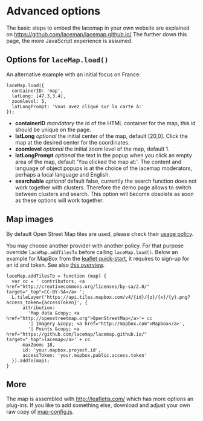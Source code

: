 Advanced options
================

The basic steps to embed the lacemap in your own website are explained on https://github.com/lacemap/lacemap.github.io/
The further down this page, the more JavaScript experience is assumed.


Options for `laceMap.load()`
----------------------------

An alternative example with an initial focus on France:

    laceMap.load({
      containerID: 'map',
      latLong: [47.3,3.4],
      zoomlevel: 5,
      latLongPrompt: 'Vous avez cliqué sur la carte à:'
    });

* **containerID** *mandatory* the id of the HTML container for the map, this id should be unique on the page.
* **latLong** *optional* the initial center of the map, default \[20,0\].
  Click the map at the desired center for the coordinates.
* **zoomlevel** *optional* the initial zoom level of the map, default 1.
* **latLongPrompt** *optional* the text in the popup when you click an empty area of the map, default 'You clicked the map at:'.
  The content and language of object popups is at the choice of the lacemap moderators, perhaps a local language and English.
* **searchable** *optional* default false, currently the search function does not work together with clusters.
  Therefore the demo page allows to switch between clusters and search.
  This option will become obsolete as soon as these options will work together.


Map images
----------

By default Open Street Map tiles are used, please check their [usage policy](http://wiki.openstreetmap.org/wiki/Tile_usage_policy).

You may choose another provider with another policy.
For that purpose override `laceMap.addTilesTo` before calling `laceMap.load()`.
Below an example for MapBox from the [leaflet quick-start](http://leafletjs.com/examples/quick-start.html),
it requires to sign-up for an id and token.
See also [this overview](http://leaflet-extras.github.io/leaflet-providers/preview/index.html).

    laceMap.addTilesTo = function (map) {
      var cc = ' contributors, <a href="http://creativecommons.org/licenses/by-sa/2.0/" target="_top">CC-BY-SA</a> ';
      L.tileLayer('https://api.tiles.mapbox.com/v4/{id}/{z}/{x}/{y}.png?access_token={accessToken}', {
          attribution:
            'Map data &copy; <a href="http://openstreetmap.org">OpenStreetMap</a>'+ cc
            '| Imagery &copy; <a href="http://mapbox.com">Mapbox</a>',
            '| Points &copy; <a href="https://github.com/lacemap/lacemap.github.io/" target="_top">lacemap</a>' + cc
          maxZoom: 18,
          id: 'your.mapbox.project.id',
          accessToken: 'your.mapbox.public.access.token'
      }).addTo(map);
    }


More
----

The map is assembled with http://leafletjs.com/ which has more options an plug-ins.
If you like to add something else, download and adjust your own raw copy of
[map-config.js](https://github.com/lacemap/lacemap.github.io/blob/master/map-config.html).
